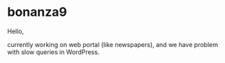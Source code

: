 # bonanza9
Hello,

currently working on web portal (like newspapers), and we have problem with slow queries in WordPress.
